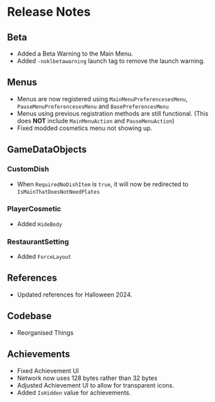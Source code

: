 # Release Notes

## Beta
- Added a Beta Warning to the Main Menu.
- Added `-noklbetawarning` launch tag to remove the launch warning.

## Menus
- Menus are now registered using `MainMenuPreferencesesMenu`, `PauseMenuPreferencesesMenu` and `BasePreferencesMenu`
- Menus using previous registration methods are still functional. (This does **NOT** include `MainMenuAction` and `PauseMenuAction`)
- Fixed modded cosmetics menu not showing up.

## GameDataObjects
### CustomDish
- When `RequiredNoDishItem` is `true`, it will now be redirected to `IsMainThatDoesNotNeedPlates`
### PlayerCosmetic
- Added `HideBody`
### RestaurantSetting
- Added `ForceLayout`

## References
- Updated references for Halloween 2024.

## Codebase
- Reorganised Things

## Achievements
- Fixed Achievement UI
- Network now uses 128 bytes rather than 32 bytes
- Adjusted Achievement UI to allow for transparent icons.
- Added `IsHidden` value for achievements.
